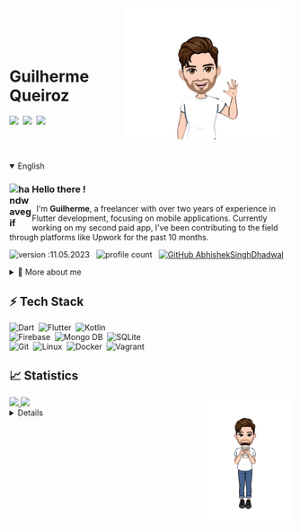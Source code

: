 <img align="right" width="280px" style="margin-top: -20px; margin-right: 20px;" src="images/ola.png">

</br></br>

<div display="inline-block">
 
 <h1 align="left">Guilherme Queiroz</h1>
 <a href="https://instagram.com/guilhermequeirozr" target="_blank"><img src="https://img.shields.io/badge/-Instagram-%23E4405F?style=for-the-badge&logo=instagram&logoColor=white" target="_blank"></a>&nbsp;
 <a href="https://www.linkedin.com/in/guilherme-queiroz-ribeiro-9ab383161/" target="_blank"><img src="https://img.shields.io/badge/-LinkedIn-%230077B5?style=for-the-badge&logo=linkedin&logoColor=white" target="_blank"></a>&nbsp;
 <a href="https://wa.me/+5561996301711?text=I'm%20interested%20in%20knowing%20more%20about%20your%20profile" target="_blank"><img src="https://img.shields.io/badge/WhatsApp-25D366?style=for-the-badge&logo=whatsapp&logoColor=white" target="_blank"></a>
</div>

</br></br>

<details open>
<summary>English</summary>

  ### <img alt="handwavegif" src="https://user-images.githubusercontent.com/39513876/112366216-8cfe7400-8cfe-11eb-8116-7d3dbae20e97.gif" width='40' align="left"/> Hello there !

&nbsp; I'm **Guilherme**, a freelancer with over two years of experience in Flutter development, focusing on mobile applications. Currently working on my second paid app, I've been contributing to the field through platforms like Upwork for the past 10 months.

![version :11.05.2023](https://img.shields.io/badge/version-11.05.2023-informational) &nbsp;
![profile count](https://komarev.com/ghpvc/?username=GuiQueirozRibeiro&color=red) &nbsp;
[![GitHub AbhishekSinghDhadwal](https://img.shields.io/github/followers/GuiQueirozRibeiro?label=follow&style=social)](https://github.com/GuiQueirozRibeiro)

<div>
<details>
  <summary>🧑 More about me</summary>

  - 💼 Leading the intern team at the TRF (Federal Regional Court), I manage server infrastructure, implement GitLab automation, and ensure standardized task execution using playbooks.

  - 🎓 Studying at the University Center IESB since 2020, I anticipate completion by the end of 2024.

  - 💬 Feel free to reach out to me for general consulting, or discussions on the aforementioned topics!

  - 📄 You can check my [Resume](https://docs.google.com/document/d/1qoCGJAc-LNnEAZhEMkboc79PrQIn_VVHT67Bh94NLo4/edit?usp=sharing) for more details about work experience.
  
</details>
  
</p>


## ⚡ Tech Stack

  ![Dart](https://img.shields.io/badge/Dart-0175C2?style=flat&logo=dart&logoColor=white)&nbsp;
  ![Flutter](https://img.shields.io/badge/Flutter-02569B?style=flat&logo=flutter&logoColor=white)&nbsp;
  ![Kotlin](https://img.shields.io/badge/kotlin-%237F52FF.svg?style=flat&logo=kotlin&logoColor=white)&nbsp;\
  ![Firebase](https://img.shields.io/badge/Firebase-F29D0C?style=flat&logo=firebase&logoColor=white)&nbsp;
  ![Mongo DB](https://img.shields.io/badge/MongoDB-4EA94B?style=flat&logo=mongodb&logoColor=white)&nbsp;
  ![SQLite](https://img.shields.io/badge/SQLite-07405E?style=flat&logo=sqlite&logoColor=white)&nbsp;\
  ![Git](https://img.shields.io/badge/Git-E34F26?style=flat&logo=git&logoColor=white)&nbsp;
  ![Linux](https://img.shields.io/badge/Linux-E34F26?style=flat&logo=linux&logoColor=white)&nbsp;
  ![Docker](https://img.shields.io/badge/Docker-2496ED?style=flat&logo=docker&logoColor=white)&nbsp;
  ![Vagrant](https://img.shields.io/badge/Vagrant-2966CE?style=flat&logo=vagrant&logoColor=white)&nbsp;

## 📈 Statistics

<div>
  <a href="https://github.com/GuiQueirozRibeiro">
    
  <img align="right" width="30%" src="images/cafe.png">
  <img width="50%" src="https://github-readme-stats-sigma-five.vercel.app/api?username=GuiQueirozRibeiro&show_icons=true&theme=radical&title_color=ff3068?"></img>
  <img width="50%" src="https://github-readme-stats-sigma-five.vercel.app/api/top-langs/?username=GuiQueirozRibeiro&layout=compact&theme=radical&title_color=ff3068?"></img>
</div>
 
</div>

</details>

<details>
  
<summary>Portuguese</summary>

### <img alt="handwavegif" src="https://user-images.githubusercontent.com/39513876/112366216-8cfe7400-8cfe-11eb-8116-7d3dbae20e97.gif" width='40' align="left"/> Olá!

&nbsp; Eu sou **Guilherme**, um freelancer com mais de dois anos de experiência em desenvolvimento Flutter, com foco em aplicações móveis. Atualmente, estou trabalhando no meu segundo aplicativo remunerado e tenho contribuído para o campo por meio de plataformas como o Upwork nos últimos 10 meses.

![version :11.05.2023](https://img.shields.io/badge/version-11.05.2023-informational) &nbsp;
![profile count](https://komarev.com/ghpvc/?username=GuiQueirozRibeiro&color=red) &nbsp;
[![GitHub AbhishekSinghDhadwal](https://img.shields.io/github/followers/GuiQueirozRibeiro?label=follow&style=social)](https://github.com/GuiQueirozRibeiro)

<div>
<details>
  <summary>🧑 Mais sobre mim</summary>

  -💼 Liderando a equipe de estagiários no TRF (Tribunal Regional Federal), gerencio a infraestrutura do servidor, implemento automação no GitLab e asseguro a execução padronizada de tarefas usando playbooks.

  - 🎓 Estudando no Centro Universitário IESB desde 2020, prevejo a conclusão até o final de 2024.

  - 💬 Sinta-se à vontade para entrar em contato comigo para consultas gerais ou discussões sobre os tópicos mencionados!

  - 📄 Você pode conferir meu [currículo](https://docs.google.com/document/d/1loX82tlhRU6mfKlPaeO_2KDdrVmGSxZg5FnYlnaGAOY/edit?usp=sharing) para mais detalhes sobre minha experiência profissional.
  
</details>
  
</p>


## ⚡ Pilha de Tecnologias

  ![Dart](https://img.shields.io/badge/Dart-0175C2?style=flat&logo=dart&logoColor=white)&nbsp;
  ![Flutter](https://img.shields.io/badge/Flutter-02569B?style=flat&logo=flutter&logoColor=white)&nbsp;
  ![Kotlin](https://img.shields.io/badge/kotlin-%237F52FF.svg?style=flat&logo=kotlin&logoColor=white)&nbsp;\
  ![Firebase](https://img.shields.io/badge/Firebase-F29D0C?style=flat&logo=firebase&logoColor=white)&nbsp;
  ![Mongo DB](https://img.shields.io/badge/MongoDB-4EA94B?style=flat&logo=mongodb&logoColor=white)&nbsp;
  ![SQLite](https://img.shields.io/badge/SQLite-07405E?style=flat&logo=sqlite&logoColor=white)&nbsp;\
  ![Git](https://img.shields.io/badge/Git-E34F26?style=flat&logo=git&logoColor=white)&nbsp;
  ![Linux](https://img.shields.io/badge/Linux-E34F26?style=flat&logo=linux&logoColor=white)&nbsp;
  ![Docker](https://img.shields.io/badge/Docker-2496ED?style=flat&logo=docker&logoColor=white)&nbsp;
  ![Vagrant](https://img.shields.io/badge/Vagrant-2966CE?style=flat&logo=vagrant&logoColor=white)&nbsp;

## 📈 Estatísticas

<div>
  <a href="https://github.com/GuiQueirozRibeiro">

  <img align="right" width="30%" src="images/cafe.png">
  <img width="50%" src="https://github-readme-stats-sigma-five.vercel.app/api?username=GuiQueirozRibeiro&show_icons=true&theme=radical&title_color=ff3068?"></img>
  <img width="50%" src="https://github-readme-stats-sigma-five.vercel.app/api/top-langs/?username=GuiQueirozRibeiro&layout=compact&theme=radical&title_color=ff3068?"></img>
</div>
 
</div>


</details>
